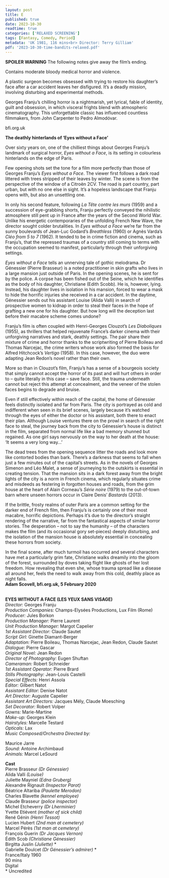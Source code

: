 ```yaml
---
layout: post
title: E
published: true
date: 2023-10-30
readtime: true
categories: ['RELAXED SCREENING']
tags: [Fantasy, Comedy, Period]
metadata: 'UK 1981, 116 mins<br> Director: Terry Gilliam'
pdf: '2023-10-30-time-bandits-relaxed.pdf'
---
```


**SPOILER WARNING** The following notes give away the film’s ending.

Contains moderate bloody medical horror and violence.

A plastic surgeon becomes obsessed with trying to restore his daughter’s face after a car accident leaves her disfigured. It’s a deadly mission, involving disturbing and experimental methods.

Georges Franju’s chilling horror is a nightmarish, yet lyrical, fable of identity, guilt and obsession, in which visceral frights blend with atmospheric cinematography. This unforgettable classic has influenced countless filmmakers, from John Carpenter to Pedro Almodóvar.

bfi.org.uk

**The deathly hinterlands of ‘Eyes without a Face’**

Over sixty years on, one of the chilliest things about Georges Franju’s landmark of surgical horror, _Eyes without a Face_, is its setting in colourless hinterlands on the edge of Paris.

Few opening shots set the tone for a film more perfectly than those of Georges Franju’s _Eyes without a Face_. The viewer first follows a dark road littered with trees stripped of their leaves by winter. The scene is from the perspective of the window of a Citroën 2CV. The road is part country, part urban, but with no one else in sight. It’s a hopeless landscape that Franju opens with, but also an unsettling one.

In only his second feature, following _La Tête contre les murs_ (1959) and a succession of eye-grabbing shorts, Franju perfectly conveyed the nihilistic atmosphere still pent up in France after the years of the Second World War. Unlike his energetic contemporaries of the unfolding French New Wave, the director sought colder brutalities. In _Eyes without a Face_ we’re far from the sunny boulevards of Jean-Luc Godard’s _Breathless_ (1960) or Agnès Varda’s _Cléo from 5 to 7_ (1962). It tended to be in crime fiction and cinema, such as Franju’s, that the repressed traumas of a country still coming to terms with the occupation seemed to manifest, particularly through their unforgiving settings.

_Eyes without a Face_ tells an unnerving tale of gothic melodrama. Dr Génessier (Pierre Brasseur) is a noted practitioner in skin grafts who lives in a large mansion just outside of Paris. In the opening scenes, he is sent for by the police. A corpse has been fished out of the Seine, which he identifies as the body of his daughter, Christiane (Edith Scobb). He is, however, lying. Instead, his daughter lives in isolation in his mansion, forced to wear a mask to hide the horrific injuries she received in a car accident. In the daytime, Génessier sends out his assistant Louise (Alida Valli) in search of prospective women to kidnap in order to steal their faces in the hope of grafting a new one for his daughter. But how long will the deception last before their macabre scheme comes undone?

Franju’s film is often coupled with Henri-Georges Clouzot’s _Les Diaboliques_ (1955), as thrillers that helped rejuvenate France’s darker cinema with their unforgiving narratives and stark, deathly settings. The pair share their mixture of crime and horror thanks to the scriptwriting of Pierre Boileau and Thomas Narcejac, the crime writers whose work also formed the basis for Alfred Hitchcock’s _Vertigo_ (1958). In this case, however, the duo were adapting Jean Redon’s novel rather than their own.

More so than in Clouzot’s film, Franju’s has a sense of a bourgeois society that simply cannot accept the horror of its past and will hurt others in order to – quite literally in this case – save face. Still, the trauma underneath cannot but reject this attempt at concealment, and the veneer of the stolen faces begins to degrade and bruise.

Even if still effectively within reach of the capital, the home of Génessier feels distinctly isolated and far from Paris. The city is portrayed as cold and indifferent when seen in its brief scenes, largely because it’s watched through the eyes of either the doctor or his assistant, both there to enact their plan. Although Louise ventures there on the prowl in search of the right face to steal, the journey back from the city to Génessier’s house is distinct in the film, separated from normal life like a bad memory shunned but regained. As one girl says nervously on the way to her death at the house: ‘It seems a very long way…’

The dead trees from the opening sequence litter the roads and look more like contorted bodies than bark. There’s a darkness that seems to fall when just a few minutes out of the capital’s streets. As in the novels of Georges Simenon and Léo Malet, a sense of journeying to the outskirts is essential in creating tension. That the mansion sits in a dark forest away from the bright lights of the city is a norm in French cinema, which regularly situates crime and misdeeds as festering in forgotten houses and roads, from the grim house at the heart of Alain Corneau’s _Série noire_ (1979) to the out-of-town barn where unseen horrors occur in Claire Denis’ _Bastards_ (2013).

If the brittle, frosty realms of outer Paris are a common setting for the darker end of French film, then Franju’s is certainly one of their most macabre, horrific depictions. Perhaps it’s due to the director’s straight rendering of the narrative, far from the fantastical aspects of similar horror stories. The desperation – not to say the humanity – of the characters makes the film (and its occasional gory set-pieces) deeply disturbing, and the isolation of the mansion house is absolutely essential in concealing these horrors from society.

In the final scene, after much turmoil has occurred and several characters have met a particularly grim fate, Christiane walks dreamily into the gloom of the forest, surrounded by doves taking flight like ghosts of her lost freedom. How revealing that even she, whose trauma spread like a disease all around her, feels the need to walk away from this cold, deathly place as night falls.  
**Adam Scovell, bfi.org.uk, 5 February 2020**  
<br>

**EYES WITHOUT A FACE (LES YEUX SANS VISAGE)**  
_Director:_ Georges Franju  
_Production Companies:_ Champs-Elysées Productions, Lux Film (Rome)  
_Producer:_ Jules Borkon  
_Production Manager:_ Pierre Laurent  
_Unit Production Manager:_ Margot Capelier  
_1st Assistant Director:_ Claude Sautet  
_Script Girl:_ Ginette Diamant-Berger  
_Adaptation:_ Pierre Boileau, Thomas Narcejac, Jean Redon, Claude Sautet  
_Dialogue:_ Pierre Gascar  
_Original Novel:_ Jean Redon  
_Director of Photography:_ Eugen Shuftan  
_Cameraman:_ Robert Schneider  
_1st Assistant Operator:_ Pierre Brard  
_Stills Photography:_ Jean-Louis Castelli  
_Special Effects:_ Henri Assola  
_Editor:_ Gilbert Natot  
_Assistant Editor:_ Denise Natot  
_Art Director:_ Auguste Capelier  
_Assistant Art Directors:_ Jacques Mély,
Claude Moesching  
_Set Decorator:_ Robert Volper  
_Gowns:_ Marie-Martine  
_Make-up:_ Georges Klein  
_Hairstyles:_ Marcelle Testard  
_Opticals:_ Lax  
_Music Composed/Orchestra Directed by:_

Maurice Jarre  
_Sound:_ Antoine Archimbaud  
_Animals:_ Marcel LeSourd  

**Cast**  
Pierre Brasseur _(Dr Génessier)_  
Alida Valli _(Louise)_  
Juliette Mayniel _(Edna Gruberg)_  
Alexandre Rignault _(Inspector Parot)_  
Béatrice Altariba _(Paulette Merodon)_  
Charles Blavette _(kennel employee)_  
Claude Brasseur _(police inspector)_  
Michel Etcheverry _(Dr Lherminier)_  
Yvette Etiévent _(mother of sick child)_  
René Génin _(Henri Tessot)_  
Lucien Hubert _(2nd man at cemetery)_  
Marcel Pérès _(1st man at cemetery)_  
François Guerin _(Dr Jacques Vernon)_  
Édith Scob _(Christiane Génessier)_  
Birgitta Juslin _(Juliette)_ *  
Gabrielle Doulcet _(Dr Génessier’s admirer)_ *  
France/Italy 1960  
90 mins  
Digital  
\* Uncredited  
<!--stackedit_data:
eyJoaXN0b3J5IjpbLTExODEzODQ3MjddfQ==
-->